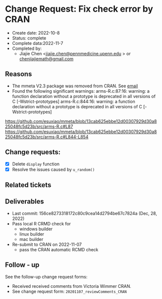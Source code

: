 # Change Request: Fix check error by CRAN

* Create date: 2022-10-8
* Status: complete
* Complete data:2022-11-7
* Completed by: 
     * Jiajie Chen <jiajie.chen@pennmedicine.upenn.edu > or <chenjiajiemath@gmail.com>

## Reasons
* The mmeta V2.3 package was removed from CRAN. See [email](https://github.com/esuxiao/mmeta/blob/change_request/msg_emails/20221008_email_CRAN.md)
* Found the following significant warnings:
     arms-R.c:87:16: warning: a function declaration without a prototype is deprecated in all versions of C [-Wstrict-prototypes]
     arms-R.c:844:16: warning: a function declaration without a prototype is deprecated in all versions of C [-Wstrict-prototypes]

https://github.com/esuxiao/mmeta/blob/13cab625ebbe12d00307929d30a825048fc5d23b/src/arms-R.c#L87
https://github.com/esuxiao/mmeta/blob/13cab625ebbe12d00307929d30a825048fc5d23b/src/arms-R.c#L844-L854


## Change requests:
- [x] Delete `display` function
- [x] Resolve the issues caused by `u_random()`

## Related tickets


## Deliverables
* Last commit: 156ce8273318172c80c9cea14d2794be67c7824a (Dec, 28, 2022)
* Pass local R CRMD check for
     * windows builder
     * linux builder
     * mac builder
* Re-submit to CRAN on 2022-11-07
     * pass the CRAN automatic RCMD check

## Follow - up
See the follow-up change request forms:
* Received received comments from Victoria Wimmer CRAN. 
* See change request form: `20201107_reviewComments_CRAN`